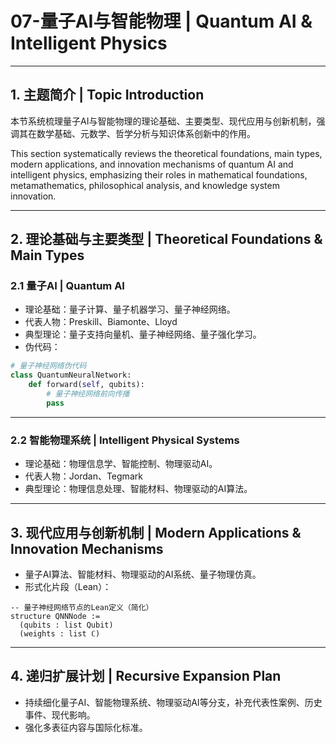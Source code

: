 
# 07-量子AI与智能物理 | Quantum AI & Intelligent Physics

---

## 1. 主题简介 | Topic Introduction

本节系统梳理量子AI与智能物理的理论基础、主要类型、现代应用与创新机制，强调其在数学基础、元数学、哲学分析与知识体系创新中的作用。

This section systematically reviews the theoretical foundations, main types, modern applications, and innovation mechanisms of quantum AI and intelligent physics, emphasizing their roles in mathematical foundations, metamathematics, philosophical analysis, and knowledge system innovation.

---

## 2. 理论基础与主要类型 | Theoretical Foundations & Main Types

### 2.1 量子AI | Quantum AI

- 理论基础：量子计算、量子机器学习、量子神经网络。
- 代表人物：Preskill、Biamonte、Lloyd
- 典型理论：量子支持向量机、量子神经网络、量子强化学习。
- 伪代码：

```python
# 量子神经网络伪代码
class QuantumNeuralNetwork:
    def forward(self, qubits):
        # 量子神经网络前向传播
        pass
```

---

### 2.2 智能物理系统 | Intelligent Physical Systems

- 理论基础：物理信息学、智能控制、物理驱动AI。
- 代表人物：Jordan、Tegmark
- 典型理论：物理信息处理、智能材料、物理驱动的AI算法。

---

## 3. 现代应用与创新机制 | Modern Applications & Innovation Mechanisms

- 量子AI算法、智能材料、物理驱动的AI系统、量子物理仿真。
- 形式化片段（Lean）：

```lean
-- 量子神经网络节点的Lean定义（简化）
structure QNNNode :=
  (qubits : list Qubit)
  (weights : list ℂ)
```

---

## 4. 递归扩展计划 | Recursive Expansion Plan

- 持续细化量子AI、智能物理系统、物理驱动AI等分支，补充代表性案例、历史事件、现代影响。
- 强化多表征内容与国际化标准。
